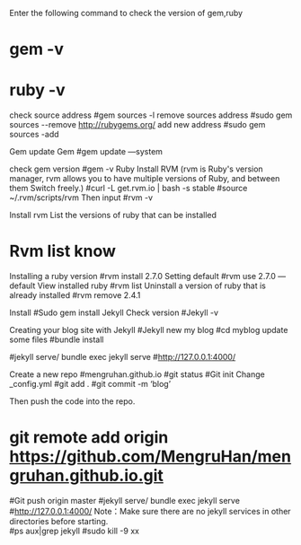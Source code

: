Enter the following command to check the version of gem,ruby
# gem -v
# ruby -v
check source address
#gem sources -l
remove sources address
#sudo gem sources --remove http://rubygems.org/
add new address
#sudo gem sources -add 

Gem
update Gem
#gem update —system

check gem version
#gem -v
Ruby
Install RVM (rvm is Ruby's version manager, rvm allows you to have multiple versions of Ruby, and between them Switch freely.)
#curl -L get.rvm.io | bash -s stable
#source ~/.rvm/scripts/rvm
Then input
#rvm -v 

Install rvm
List the versions of ruby that can be installed
# Rvm list know
Installing a ruby version
#rvm install 2.7.0
Setting  default
#rvm use 2.7.0 —default
View installed ruby 
#rvm list
Uninstall a version of ruby that is already installed
#rvm remove 2.4.1


Install
#Sudo gem install Jekyll
Check version 
#Jekyll -v


Creating your blog site with Jekyll
#Jekyll new my blog
#cd myblog
update some files
#bundle install

#jekyll serve/ bundle exec jekyll serve
#http://127.0.0.1:4000/



Create a new repo
#mengruhan.github.io
#git status
#Git init
Change _config.yml
#git add  .
#git commit -m ‘blog’

Then push the code into the repo.
# git remote add origin https://github.com/MengruHan/mengruhan.github.io.git
#Git push origin master
#jekyll serve/ bundle exec jekyll serve
#http://127.0.0.1:4000/
Note：Make sure there are no jekyll services in other directories before starting.  
#ps aux|grep jekyll
#sudo kill -9 xx





